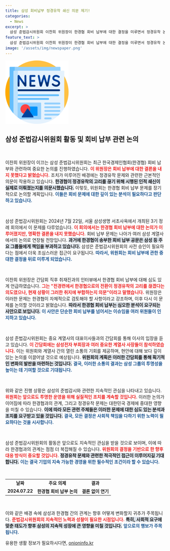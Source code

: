 ```yaml
---
title: 삼성 회비납부 정경유착 쇄신 의문 제기!
categories:
  - News
excerpt: >
  삼성 준법감시위원회 이찬희 위원장이 한경협 회비 납부에 대한 결정을 미루면서 정경유착 논란을 재점화했습니다. 준감위는 인적 쇄신의 필요성을 강조하며, 한경협의 구성에 의문을 제기했습니다. 삼성의 향후 결정에 귀추가 주목됩니다.
feature_text: >
  삼성 준법감시위원회 이찬희 위원장이 한경협 회비 납부에 대한 결정을 미루면서 정경유착 논란을 재점화했습니다. 준감위는 인적 쇄신의 필요성을 강조하며, 한경협의 구성에 의문을 제기했습니다. 삼성의 향후 결정에 귀추가 주목됩니다.
image: '/assets/img/newspaper.png'
---
```


<p><img src="/assets/img/newspaper.png" alt="kimp 속보" /></p>

<h2 data-ke-size="size26">삼성 준법감시위원회 활동 및 회비 납부 관련 논의</h2>

<p data-ke-size="size16">&nbsp;</p>

<p>이찬희 위원장이 이끄는 삼성 준법감시위원회는 최근 한국경제인협회(한경협) 회비 납부와 관련하여 중요한 논의를 진행하였습니다. <b><span style="color: #ee2323;">이 위원장은 회비 납부에 대한 결론을 내지 못했다고 밝혔습니다.</span></b> 조치가 미루어진 배경에는 정경유착 문제와 관련한 근본적인 의문이 작용하고 있습니다. <b><span style="background-color: #21538527;">한경협이 정경유착의 고리를 끊기 위해 시행된 인적 쇄신이 실제로 이뤄졌는지를 의문시했습니다.</span></b> 이렇듯, 위원회는 한경협 회비 납부 문제를 장기적으로 논의할 계획입니다. <b><span style="color: #1a5490;">이들은 회비 문제에 대한 깊이 있는 분석이 필요하다고 판단하고 있습니다.</span></b></p>

<p data-ke-size="size16">&nbsp;</p>

<p>삼성 준법감시위원회는 2024년 7월 22일, 서울 삼성생명 서초사옥에서 개최된 3기 정례 회의에서 이 문제를 다루었습니다. <b><span style="color: #ee2323;">이 회의에서는 한경협 회비 납부에 대한 논의가 이루어졌지만, 명확한 결론을 내지 못했습니다.</span></b> 회비 납부 문제는 나아가 여러 삼성 계열사에서의 논의로 연장될 전망입니다. <b><span style="background-color: #21538527;">과거에 한경협이 송부한 회비 납부 공문은 삼성 등 주요 그룹들에게 책임을 부과하고 있습니다.</span></b> 삼성은 준법감시위원회의 사전 승인이 필요하다는 점에서 더욱 조심스러운 접근이 요구됩니다. <b><span style="color: #1a5490;">따라서, 위원회는 회비 납부에 관한 중대한 결정을 뒤로 미루게 되었습니다.</span></b></p>

<p data-ke-size="size16">&nbsp;</p>

<p>이찬희 위원장은 간담회 직후 취재진과의 인터뷰에서 한경협 회비 납부에 대해 심도 있게 언급하였습니다. <b><span style="color: #ee2323;">그는 "전경련에서 한경협으로의 전환이 정경유착의 고리를 끊겠다는 의도였으나, 현재 상황이 그러한 취지에 부합하는지 의문"이라고 말했습니다.</span></b> 위원장은 이러한 문제는 한경협이 자체적으로 검토해야 할 사항이라고 강조하며, 이후 다시 이 문제를 논의할 것이라고 밝혔습니다. <b><span style="background-color: #21538527;">따라서 한경협 회비 납부는 심오한 분석이 요구되는 사안으로 보입니다.</span></b> <b><span style="color: #1a5490;">이 사안은 단순한 회비 납부를 넘어서는 이슈임을 여러 위원들이 인지하고 있습니다.</span></b></p>

<p data-ke-size="size16">&nbsp;</p>

<p>삼성 준법감시위원회는 중요 계열사의 대표이사들과의 간담회를 통해 이사의 입장을 듣고 있습니다. <b><span style="color: #ee2323;">이 간담회에는 삼성전자 부회장과 여러 중요한 계열사 사장들이 참석하였습니다.</span></b> 이는 위원회와 계열사 간의 열린 소통의 기회를 제공하며, 현안에 대해 보다 깊이 있는 논의를 이끌어낼 것으로 예상됩니다. <b><span style="background-color: #21538527;">위원회의 계획은 이러한 간담회를 통해 획기적인 변화의 발판을 마련하는 것입니다.</span></b> <b><span style="color: #1a5490;">결국, 이러한 소통의 결과는 삼성 그룹의 투명성을 높이는 데 기여할 것으로 기대됩니다.</span></b></p>

<p data-ke-size="size16">&nbsp;</p>

<p>위와 같은 진행 상황은 삼성의 준법감시와 관련한 지속적인 관심을 나타내고 있습니다. <b><span style="color: #ee2323;">위원회는 앞으로도 투명한 운영을 위해 실질적인 조치를 계속할 것입니다.</span></b> 이러한 논의가 이어짐에 따라 한경협과의 관계, 그리고 정경유착 문제는 대한민국 경제에 중대한 영향을 미칠 수 있습니다. <b><span style="background-color: #21538527;">이에 따라 모든 관련 주체들은 이러한 문제에 대한 심도 있는 분석과 조치를 요구받고 있을 것입니다.</span></b> <b><span style="color: #1a5490;">결국, 모든 결정은 사회적 책임을 다하기 위한 노력이 필요하다는 것을 시사합니다.</span></b></p>

<p data-ke-size="size16">&nbsp;</p>

<p>삼성 준법감시위원회의 활동은 앞으로도 지속적인 관심을 받을 것으로 보이며, 이에 따라 한경협과의 관계는 점점 더 복잡해질 수 있습니다. <b><span style="color: #ee2323;">위원회의 결정을 기반으로 한 향후 대응 방식이 중요할 것입니다.</span></b> <b><span style="background-color: #21538527;">정경유착 문제와 관련한 적극적인 접근이 이루어지길 기대합니다.</span></b> <b><span style="color: #1a5490;">이는 결국 기업의 지속 가능한 경영을 위한 필수적인 조건이라 할 수 있습니다.</span></b></p>

<p data-ke-size="size16">&nbsp;</p>

<table style="width: 100%; border-collapse: collapse;">
    <tr>
        <td style="text-align: center; height: 17px;"><b>날짜</b></td>
        <td style="text-align: center; height: 17px;"><b>주요 의제</b></td>
        <td style="text-align: center; height: 17px;"><b>결과</b></td>
    </tr>
    <tr>
        <td style="text-align: center; height: 17px;"><b>2024.07.22</b></td>
        <td style="text-align: center; height: 17px;"><b>한경협 회비 납부 논의</b></td>
        <td style="text-align: center; height: 17px;"><b>결론 없이 연기</b></td>
    </tr>
</table>

<p data-ke-size="size16">&nbsp;</p>

<p>이와 같은 배경 속에 삼성과 한경협 간의 관계는 향후 어떻게 변화할지 귀추가 주목됩니다. <b><span style="color: #ee2323;">준법감시위원회의 지속적인 노력과 성찰이 필요한 시점입니다.</span></b> <b><span style="background-color: #21538527;">특히, 사회적 요구에 맞춘 태도가 향후 삼성의 지속적 성장에 큰 영향을 미칠 것입니다.</span></b> <b><span style="color: #1a5490;">앞으로의 행보가 주목됩니다.</span></b></p>
유용한 생활 정보가 필요하시다면, <a href="https://onioninfo.kr" rel="dofollow">onioninfo.kr</a>


